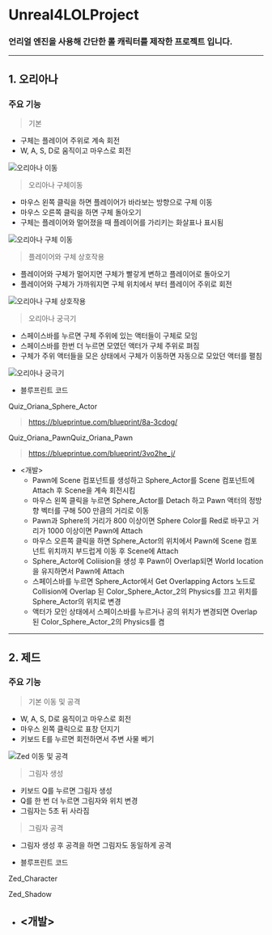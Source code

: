 # Unreal4LOLProject

### 언리얼 엔진을 사용해 간단한 롤 캐릭터를 제작한 프로젝트 입니다.
***
## 1. 오리아나

### 주요 기능

>기본

- 구체는 플레이어 주위로 계속 회전
- W, A, S, D로 움직이고 마우스로 회전

![오리아나 이동](https://github.com/nunnunnana/Unreal4LOLProject/assets/99165741/bc2c879b-5e1d-4a13-bcb5-06852c1f01c1)

>오리아나 구체이동

- 마우스 왼쪽 클릭을 하면 플레이어가 바라보는 방향으로 구체 이동
- 마우스 오른쪽 클릭을 하면 구체 돌아오기
- 구체는 플레이어와 멀어졌을 때 플레이어를 가리키는 화살표나 표시됨
 
![오리아나 구체 이동](https://github.com/nunnunnana/Unreal4LOLProject/assets/99165741/fe0e1aab-e81d-4322-ada3-d08cf03cc9a8)

>플레이어와 구체 상호작용

- 플레이어와 구체가 멀어지면 구체가 빨갛게 변하고 플레이어로 돌아오기
- 플레이어와 구체가 가까워지면 구체 위치에서 부터 플레이어 주위로 회전

![오리아나 구체 상호작용](https://github.com/nunnunnana/Unreal4LOLProject/assets/99165741/bfa75fde-8b21-4c92-a776-73f910495d96)

>오리아나 궁극기

- 스페이스바를 누르면 구체 주위에 있는 액터들이 구체로 모임
- 스페이스바를 한번 더 누르면 모였던 액터가 구체 주위로 펴짐
- 구체가 주위 액터들을 모은 상태에서 구체가 이동하면 자동으로 모았던 액터를 펼침

![오리아나 궁극기](https://github.com/nunnunnana/Unreal4LOLProject/assets/99165741/5b7ce62a-9adb-4aa7-9c5e-b49d6a9d7a88)

- 블루프린트 코드

Quiz_Oriana_Sphere_Actor
>https://blueprintue.com/blueprint/8a-3cdog/

Quiz_Oriana_PawnQuiz_Oriana_Pawn
>https://blueprintue.com/blueprint/3vo2he_j/

- <개발>
  - Pawn에 Scene 컴포넌트를 생성하고 Sphere_Actor를 Scene 컴포넌트에 Attach 후 Scene을 계속 회전시킴
  - 마우스 왼쪽 클릭을 누르면 Sphere_Actor를 Detach 하고 Pawn 액터의 정방향 벡터를 구해 500 만큼의 거리로 이동
  - Pawn과 Sphere의 거리가 800 이상이면 Sphere Color를 Red로 바꾸고 거리가 1000 이상이면 Pawn에 Attach
  - 마우스 오른쪽 클릭을 하면 Sphere_Actor의 위치에서 Pawn에 Scene 컴포넌트 위치까지 부드럽게 이동 후 Scene에 Attach
  - Sphere_Actor에 Coliision을 생성 후 Pawn이 Overlap되면 World location을 유지하면서 Pawn에 Attach
  - 스페이스바를 누르면 Sphere_Actor에서 Get Overlapping Actors 노드로 Collision에 Overlap 된
  Color_Sphere_Actor_2의 Physics를 끄고 위치를 Sphere_Actor의 위치로 변경
  - 액터가 모인 상태에서 스페이스바를 누르거나 공의 위치가 변경되면 Overlap 된 Color_Sphere_Actor_2의 Physics를 켬



***
## 2. 제드

### 주요 기능

>기본 이동 및 공격

- W, A, S, D로 움직이고 마우스로 회전
- 마우스 왼쪽 클릭으로 표창 던지기
- 키보드 E를 누르면 회전하면서 주변 사물 베기

![Zed 이동 및 공격](https://github.com/nunnunnana/Unreal4LOLProject/assets/99165741/024241cc-495c-47d7-bfc3-6a1237cdd6d3)

>그림자 생성

- 키보드 Q를 누르면 그림자 생성
- Q를 한 번 더 누르면 그림자와 위치 변경
- 그림자는 5초 뒤 사라짐
 


>그림자 공격

- 그림자 생성 후 공격을 하면 그림자도 동일하게 공격



- 블루프린트 코드

Zed_Character
>

Zed_Shadow
>

- <개발>
  - 
